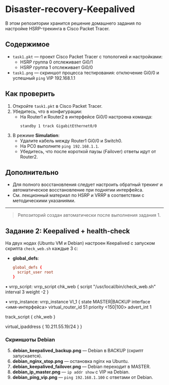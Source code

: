 # Disaster-recovery-Keepalived

В этом репозитории хранится решение домашнего задания по настройке HSRP-трекинга в Cisco Packet Tracer.

## Содержимое

- `task1.pkt` — проект Cisco Packet Tracer с топологией и настройками:
  - HSRP группа 0 отслеживает Gi0/1
  - HSRP группа 1 отслеживает Gi0/0
- `task1.png` — скриншот процесса тестирования: отключение Gi0/0 и успешный `ping` VIP 192.168.1.1

## Как проверить

1. Откройте `task1.pkt` в Cisco Packet Tracer.  
2. Убедитесь, что в конфигурации:
   - На Router1 и Router2 в интерфейсе Gi0/0 настроена команда:
     ```
     standby 1 track GigabitEthernet0/0
     ```
3. В режиме **Simulation**:
   - Удалите кабель между Router1 Gi0/0 и Switch0.  
   - На PC0 выполните `ping 192.168.1.1`.  
   - Убедитесь, что после короткой паузы (Failover) ответы идут от Router2.

## Дополнительно

- Для полного восстановления следует настроить обратный трекинг и автоматическое восстановление при поднятии интерфейса.  
- См. лекционный материал по HSRP и VRRP в соответствии с методическими указаниями.

---

> Репозиторий создан автоматически после выполнения задания 1.

## Задание 2: Keepalived + health-check

На двух нодах (Ubuntu VM и Debian) настроен Keepalived с запуском скрипта `check_web.sh` каждые 3 с:

- **global_defs**:  
  ```conf
  global_defs {
    script_user root
  }

•	vrrp_script:
vrrp_script chk_web {
  script "/usr/local/bin/check_web.sh"
  interval 3
  weight -2
}

•	vrrp_instance:
vrrp_instance VI_1 {
  state MASTER|BACKUP
  interface <имя-интерфейса>
  virtual_router_id 51
  priority <150|100>
  advert_int 1

  track_script {
    chk_web
  }

  virtual_ipaddress {
    10.211.55.19/24
  }
}

### Скриншоты Debian

5. **debian_keepalived_backup.png** — Debian в BACKUP (скрипт запускается).  
6. **debian_nginx_stop.png** — остановка nginx на Ubuntu.  
7. **debian_keepalived_failover.png** — Debian переходит в MASTER.  
8. **debian_ip_master.png** — `ip addr show` с VIP на Debian.  
9. **debian_ping_vip.png** — `ping 192.168.1.100` с ответами от Debian.
